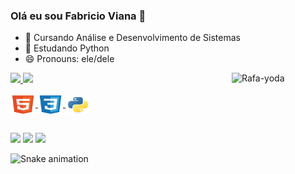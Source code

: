 ### Olá eu sou Fabricio Viana 👋

- 🔭 Cursando Análise e Desenvolvimento de Sistemas
- 🌱 Estudando Python
- 😄 Pronouns: ele/dele

 <div>
 <img align="right" alt="Rafa-yoda" src="https://media.giphy.com/media/KdXGGEHvsSncKQCkSQ/giphy.gif?cid=790b761168a0f5c02307d6bab99f7836be8a12832e3429ca&rid=giphy.gif&ct=g" width="150" height="150">
  <a href="https://github.com/FabriciosViana">
  <img height="180em" src="https://github-readme-stats.vercel.app/api?username=FabriciosViana&show_icons=true&theme=tokyonight&include_all_commits=true&count_private=true"/>
  <img height="180em" src="https://github-readme-stats.vercel.app/api/top-langs/?username=FabriciosViana&layout=compact&langs_count=7&theme=tokyonight"/>
    
</div>
 
  <div style="display: inline_block"><br>
  <img align="center" alt="Fab-HTML" height="30" width="40" src="https://raw.githubusercontent.com/devicons/devicon/master/icons/html5/html5-original.svg">
  <img align="center" alt="Fab-CSS" height="30" width="40" src="https://raw.githubusercontent.com/devicons/devicon/master/icons/css3/css3-original.svg">
  <img align="center" alt="Fab-Python" height="30" width="40" src="https://raw.githubusercontent.com/devicons/devicon/master/icons/python/python-original.svg">
  
</div>
 
 ##
  
   <div> 
  <a href="https://www.instagram.com/fabricios_viana/" target="_blank"><img src="https://img.shields.io/badge/-Instagram-%23E4405F?style=for-the-badge&logo=instagram&logoColor=white" target="_blank"></a>
  <a href = "mailto:vianasfabricio@gmail.com"><img src="https://img.shields.io/badge/Gmail-D14836?style=for-the-badge&logo=gmail&logoColor=white" target="_blank"></a>
  <a href="" target="_blank"><img src="https://img.shields.io/badge/-LinkedIn-%230077B5?style=for-the-badge&logo=linkedin&logoColor=white" target="_blank"></a> 
   
   
   
  ![Snake animation](https://github.com/FabriciosViana/FabriciosViana/blob/output/github-contribution-grid-snake.svg)
 
</div>
   </div>
  
  ##
